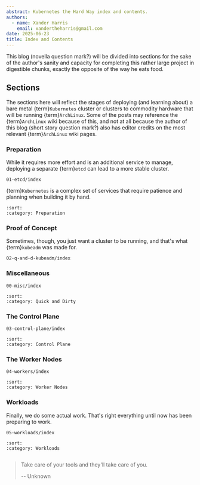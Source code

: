 ```yaml
---
abstract: Kubernetes the Hard Way index and contents.
authors:
  - name: Xander Harris
    email: xandertheharris@gmail.com
date: 2025-06-23
title: Index and Contents
---
```


This blog (novella question mark?) will be divided into sections for the
sake of the author's sanity and capacity for completing this rather large
project in digestible chunks, exactly the opposite of the way he eats food.

## Sections

The sections here will reflect the stages of deploying (and learning about)
a bare metal {term}`Kubernetes` cluster or clusters to commodity hardware
that will be running {term}`ArchLinux`. Some of the posts may reference
the {term}`ArchLinux` wiki because of this, and not at all because the
author of this blog (short story question mark?) also has editor credits
on the most relevant {term}`ArchLinux` wiki pages.

### Preparation

While it requires more effort and is an additional service to manage,
deploying a separate {term}`etcd` can lead to a more stable cluster.

```{toctree}
01-etcd/index
```

{term}`Kubernetes` is a complex set of services that require patience
and planning when building it by hand.

```{postlist}
:sort:
:category: Preparation
```

### Proof of Concept

Sometimes, though, you just want a cluster to be running, and that's
what {term}`kubeadm` was made for.

```{toctree}
02-q-and-d-kubeadm/index
```

### Miscellaneous

```{toctree}
00-misc/index
```

```{postlist}
:sort:
:category: Quick and Dirty
```

### The Control Plane

```{toctree}
03-control-plane/index
```

```{postlist}
:sort:
:category: Control Plane
```

### The Worker Nodes

```{toctree}
04-workers/index
```

```{postlist}
:sort:
:category: Worker Nodes
```

### Workloads

Finally, we do some actual work. That's right everything until now
has been preparing to work.

```{toctree}
05-workloads/index
```

```{postlist}
:sort:
:category: Workloads
```

```{sectionauthor} Xander Harris <xandertheharris@gmail.com>
```

> Take care of your tools and they'll take care of you.
>
> -- Unknown
